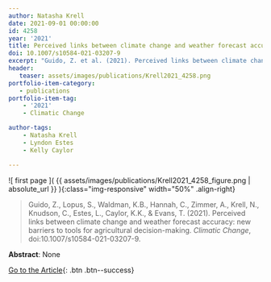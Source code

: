 ```yaml
---
author: Natasha Krell
date: 2021-09-01 00:00:00
id: 4258
year: '2021'
title: Perceived links between climate change and weather forecast accuracy: new barriers to tools for agricultural decision-making
doi: 10.1007/s10584-021-03207-9
excerpt: "Guido, Z. et al. (2021). Perceived links between climate change and weather forecast accuracy: new barriers to tools for agricultural decision-making. _Climatic Change_, doi:10.1007/s10584-021-03207-9."
header:
   teaser: assets/images/publications/Krell2021_4258.png
portfolio-item-category:
   - publications
portfolio-item-tag:
    - '2021'
    - Climatic Change

author-tags:
    - Natasha Krell
    - Lyndon Estes
    - Kelly Caylor

---
```


![ first page ]( {{ assets/images/publications/Krell2021_4258_figure.png | absolute_url }} ){:class="img-responsive" width="50%" .align-right}

> Guido, Z., Lopus, S., Waldman, K.B., Hannah, C., Zimmer, A., Krell, N., Knudson, C., Estes, L., Caylor, K.K., & Evans, T. (2021). Perceived links between climate change and weather forecast accuracy: new barriers to tools for agricultural decision-making. _Climatic Change_, doi:10.1007/s10584-021-03207-9.

**Abstract**: None

[Go to the Article](https://www.doi.org/10.1007/s10584-021-03207-9){: .btn .btn--success}